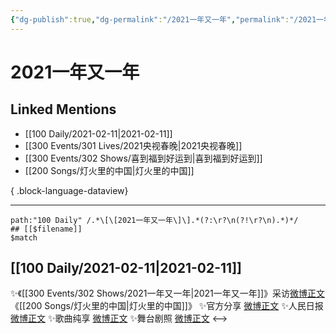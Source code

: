 ```yaml
---
{"dg-publish":true,"dg-permalink":"/2021一年又一年","permalink":"/2021一年又一年/","created":"2023-04-09T14:02:43.000+08:00","updated":"2023-04-10T16:34:18.000+08:00"}
---
```


# 2021一年又一年

## Linked Mentions
- [[100 Daily/2021-02-11\|2021-02-11]]
- [[300 Events/301 Lives/2021央视春晚\|2021央视春晚]]
- [[300 Events/302 Shows/喜到福到好运到\|喜到福到好运到]]
- [[200 Songs/灯火里的中国\|灯火里的中国]]

{ .block-language-dataview}

---

```expander
path:"100 Daily" /.*\[\[2021一年又一年\]\].*(?:\r?\n(?!\r?\n).*)*/
## [[$filename]]
$match
```
## [[100 Daily/2021-02-11\|2021-02-11]]
✨《[[300 Events/302 Shows/2021一年又一年\|2021一年又一年]]》采访[微博正文](https://m.weibo.cn/6466290670/4603501395326408)
《[[200 Songs/灯火里的中国\|灯火里的中国]]》
✨官方分享 [微博正文](https://m.weibo.cn/6466290670/4603535406154364)
✨人民日报 [微博正文](https://m.weibo.cn/6466290670/4603540746014523)
✨歌曲纯享 [微博正文](https://m.weibo.cn/6466290670/4603550997163911)
✨舞台剧照 [微博正文](https://m.weibo.cn/6466290670/4603543861867632)
<-->